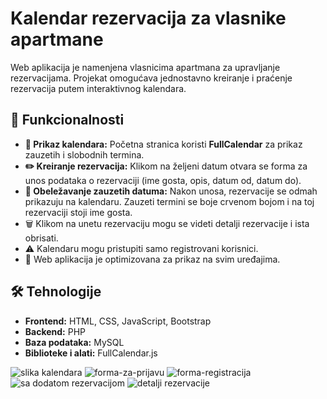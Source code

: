 # Kalendar rezervacija za vlasnike apartmane  

Web aplikacija je namenjena vlasnicima apartmana za upravljanje rezervacijama. Projekat omogućava jednostavno kreiranje i praćenje rezervacija putem interaktivnog kalendara.  

## 🚀 Funkcionalnosti  
- **📅 Prikaz kalendara:** Početna stranica koristi **FullCalendar** za prikaz zauzetih i slobodnih termina.  
- **✏️ Kreiranje rezervacija:** Klikom na željeni datum otvara se forma za unos podataka o rezervaciji (ime gosta, opis, datum od, datum do).  
- **📌 Obeležavanje zauzetih datuma:** Nakon unosa, rezervacije se odmah prikazuju na kalendaru. Zauzeti termini se boje crvenom bojom i na toj rezervaciji stoji ime gosta.
- 🗑️ Klikom na unetu rezervaciju mogu se videti detalji rezervacije i ista obrisati. 
- ⚠️ Kalendaru mogu pristupiti samo registrovani korisnici.
- 📱 Web aplikacija je optimizovana za prikaz na svim uređajima.

## 🛠️ Tehnologije  
- **Frontend:** HTML, CSS, JavaScript, Bootstrap  
- **Backend:** PHP  
- **Baza podataka:** MySQL  
- **Biblioteke i alati:** FullCalendar.js


![slika kalendara](https://github.com/user-attachments/assets/4f4afa98-d39e-4b40-be5a-d32194dbd208)
![forma-za-prijavu](https://github.com/user-attachments/assets/030848a6-2591-4177-8aab-b74a85810ecb)
![forma-registracija](https://github.com/user-attachments/assets/c389a63d-c671-42b3-a1ac-e12f5455b84b)
![sa dodatom rezervacijom](https://github.com/user-attachments/assets/8373abd4-8aa2-4205-90e7-b6ddbcad1a6a)
![detalji rezervacije](https://github.com/user-attachments/assets/86d8055f-51c4-466f-a32d-341c1e8653f8)
